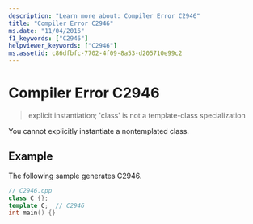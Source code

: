 ```yaml
---
description: "Learn more about: Compiler Error C2946"
title: "Compiler Error C2946"
ms.date: "11/04/2016"
f1_keywords: ["C2946"]
helpviewer_keywords: ["C2946"]
ms.assetid: c86dfbfc-7702-4f09-8a53-d205710e99c2
---
```

# Compiler Error C2946

> explicit instantiation; 'class' is not a template-class specialization

You cannot explicitly instantiate a nontemplated class.

## Example

The following sample generates C2946.

```cpp
// C2946.cpp
class C {};
template C;  // C2946
int main() {}
```
